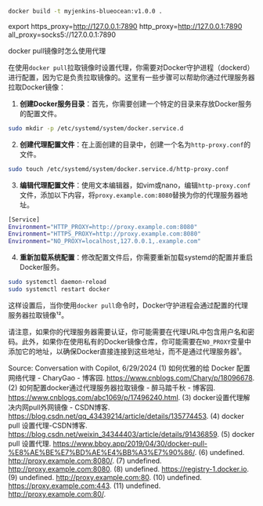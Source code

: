 ```bash
docker build -t myjenkins-blueocean:v1.0.0 .
```

export https_proxy=http://127.0.0.1:7890 http_proxy=http://127.0.0.1:7890 
all_proxy=socks5://127.0.0.1:7890

docker pull镜像时怎么使用代理

在使用`docker pull`拉取镜像时设置代理，你需要对Docker守护进程（dockerd）进行配置，因为它是负责拉取镜像的。这里有一些步骤可以帮助你通过代理服务器拉取Docker镜像：

1. **创建Docker服务目录**：首先，你需要创建一个特定的目录来存放Docker服务的配置文件。
```bash
sudo mkdir -p /etc/systemd/system/docker.service.d
```

2. **创建代理配置文件**：在上面创建的目录中，创建一个名为`http-proxy.conf`的文件。
```bash
sudo touch /etc/systemd/system/docker.service.d/http-proxy.conf
```

3. **编辑代理配置文件**：使用文本编辑器，如vim或nano，编辑`http-proxy.conf`文件，添加以下内容，将`proxy.example.com:8080`替换为你的代理服务器地址。
```bash
[Service]
Environment="HTTP_PROXY=http://proxy.example.com:8080"
Environment="HTTPS_PROXY=http://proxy.example.com:8080"
Environment="NO_PROXY=localhost,127.0.0.1,.example.com"
```

4. **重新加载系统配置**：修改配置文件后，你需要重新加载systemd的配置并重启Docker服务。
```bash
sudo systemctl daemon-reload
sudo systemctl restart docker
```

这样设置后，当你使用`docker pull`命令时，Docker守护进程会通过配置的代理服务器拉取镜像¹²。

请注意，如果你的代理服务器需要认证，你可能需要在代理URL中包含用户名和密码。此外，如果你在使用私有的Docker镜像仓库，你可能需要在`NO_PROXY`变量中添加它的地址，以确保Docker直接连接到这些地址，而不是通过代理服务器¹。

Source: Conversation with Copilot, 6/29/2024
(1) 如何优雅的给 Docker 配置网络代理 - CharyGao - 博客园. https://www.cnblogs.com/Chary/p/18096678.
(2) 如何配置docker通过代理服务器拉取镜像 - 醉马踏千秋 - 博客园. https://www.cnblogs.com/abc1069/p/17496240.html.
(3) docker设置代理解决内网pull外网镜像 - CSDN博客. https://blog.csdn.net/qq_43439214/article/details/135774453.
(4) docker pull 设置代理-CSDN博客. https://blog.csdn.net/weixin_34344403/article/details/91436859.
(5) docker pull 设置代理. https://www.bboy.app/2019/04/30/docker-pull-%E8%AE%BE%E7%BD%AE%E4%BB%A3%E7%90%86/.
(6) undefined. http://proxy.example.com:8080/.
(7) undefined. http://proxy.example.com:8080.
(8) undefined. https://registry-1.docker.io.
(9) undefined. http://proxy.example.com:80.
(10) undefined. https://proxy.example.com:443.
(11) undefined. http://proxy.example.com:80/.